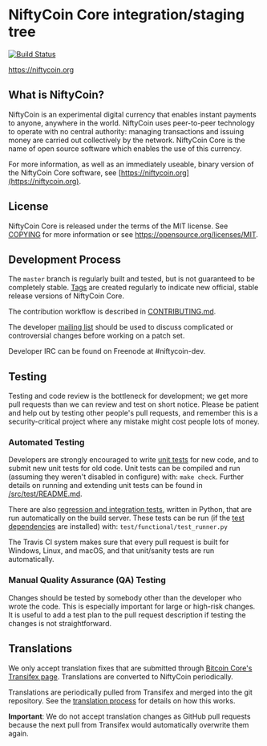 NiftyCoin Core integration/staging tree
=====================================

[![Build Status](https://travis-ci.org/niftycoin-project/niftycoin.svg?branch=master)](https://travis-ci.org/niftycoin-project/niftycoin)

https://niftycoin.org

What is NiftyCoin?
----------------

NiftyCoin is an experimental digital currency that enables instant payments to
anyone, anywhere in the world. NiftyCoin uses peer-to-peer technology to operate
with no central authority: managing transactions and issuing money are carried
out collectively by the network. NiftyCoin Core is the name of open source
software which enables the use of this currency.

For more information, as well as an immediately useable, binary version of
the NiftyCoin Core software, see [https://niftycoin.org](https://niftycoin.org).

License
-------

NiftyCoin Core is released under the terms of the MIT license. See [COPYING](COPYING) for more
information or see https://opensource.org/licenses/MIT.

Development Process
-------------------

The `master` branch is regularly built and tested, but is not guaranteed to be
completely stable. [Tags](https://github.com/niftycoin-project/niftycoin/tags) are created
regularly to indicate new official, stable release versions of NiftyCoin Core.

The contribution workflow is described in [CONTRIBUTING.md](CONTRIBUTING.md).

The developer [mailing list](https://groups.google.com/forum/#!forum/niftycoin-dev)
should be used to discuss complicated or controversial changes before working
on a patch set.

Developer IRC can be found on Freenode at #niftycoin-dev.

Testing
-------

Testing and code review is the bottleneck for development; we get more pull
requests than we can review and test on short notice. Please be patient and help out by testing
other people's pull requests, and remember this is a security-critical project where any mistake might cost people
lots of money.

### Automated Testing

Developers are strongly encouraged to write [unit tests](src/test/README.md) for new code, and to
submit new unit tests for old code. Unit tests can be compiled and run
(assuming they weren't disabled in configure) with: `make check`. Further details on running
and extending unit tests can be found in [/src/test/README.md](/src/test/README.md).

There are also [regression and integration tests](/test), written
in Python, that are run automatically on the build server.
These tests can be run (if the [test dependencies](/test) are installed) with: `test/functional/test_runner.py`

The Travis CI system makes sure that every pull request is built for Windows, Linux, and macOS, and that unit/sanity tests are run automatically.

### Manual Quality Assurance (QA) Testing

Changes should be tested by somebody other than the developer who wrote the
code. This is especially important for large or high-risk changes. It is useful
to add a test plan to the pull request description if testing the changes is
not straightforward.

Translations
------------

We only accept translation fixes that are submitted through [Bitcoin Core's Transifex page](https://www.transifex.com/projects/p/bitcoin/).
Translations are converted to NiftyCoin periodically.

Translations are periodically pulled from Transifex and merged into the git repository. See the
[translation process](doc/translation_process.md) for details on how this works.

**Important**: We do not accept translation changes as GitHub pull requests because the next
pull from Transifex would automatically overwrite them again.
